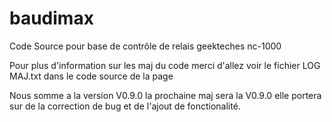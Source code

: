 # baudimax
Code Source pour base de contrôle de relais geekteches nc-1000

Pour plus d'information sur les maj du code merci d'allez voir le fichier LOG MAJ.txt dans le code source de la page

Nous somme a la version V0.9.0 la prochaine maj sera la V0.9.0 elle portera sur de la correction de bug et de l'ajout de fonctionalité.
